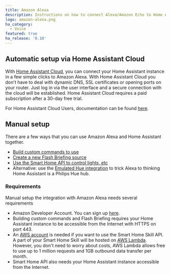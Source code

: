 ```yaml
---
title: Amazon Alexa
description: Instructions on how to connect Alexa/Amazon Echo to Home Assistant.
logo: amazon-alexa.png
ha_category:
  - Voice
featured: true
ha_release: '0.10'
---
```


## Automatic setup via Home Assistant Cloud

With [Home Assistant Cloud](/cloud/), you can connect your Home Assistant instance in a few simple clicks to Amazon Alexa. With Home Assistant Cloud you don't have to deal with dynamic DNS, SSL certificates or opening ports on your router. Just log in via the user interface and a secure connection with the cloud will be established. Home Assistant Cloud requires a paid subscription after a 30-day free trial.

For Home Assistant Cloud Users, documentation can be found [here](https://www.nabucasa.com/config/amazon_alexa/).

## Manual setup

There are a few ways that you can use Amazon Alexa and Home Assistant together.

- [Build custom commands to use](/integrations/alexa.intent/)
- [Create a new Flash Briefing source](/integrations/alexa.flash_briefings/)
- [Use the Smart Home API to control lights, etc](/integrations/alexa.smart_home/)
- Alternative: use the [Emulated Hue integration][emulated-hue-component] to trick Alexa to thinking Home Assistant is a Philips Hue hub.

### Requirements

Manual setup the integration with Amazon Alexa needs several requirements

- Amazon Developer Account. You can sign up [here][amazon-dev-console].
- Building custom commands and Flash Briefing requires your Home Assistant instance to be accessible from the Internet with HTTPS on port 443.
- An [AWS account](https://aws.amazon.com/free/) is needed if you want to use the Smart Home Skill API. A part of your Smart Home Skill will be hosted on [AWS Lambda](https://aws.amazon.com/lambda/pricing/). However, you don't need to worry about costs, AWS Lambda allows free to use up to 1 million requests and 1GB outbound data transfer per month.
- Smart Home API also needs your Home Assistant instance accessible from the Internet.

[amazon-dev-console]: https://developer.amazon.com
[emulated-hue-component]: /integrations/emulated_hue/
